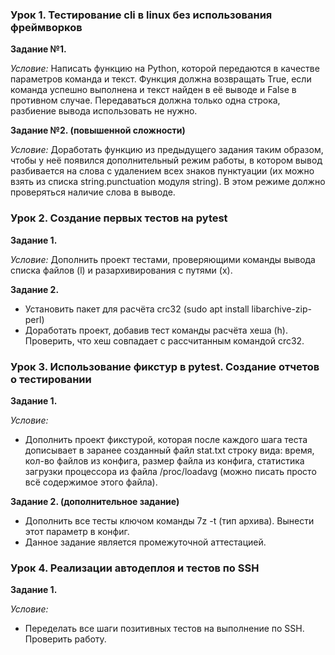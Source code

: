 ### Урок 1. Тестирование cli в linux без использования фреймворков

**Задание №1.**

*Условие:*
Написать функцию на Python, которой передаются в качестве параметров команда и текст. Функция должна возвращать True, если команда успешно выполнена и текст найден в её выводе и False в противном случае. Передаваться должна только одна строка, разбиение вывода использовать не нужно.

**Задание №2. (повышенной сложности)**

*Условие:*
Доработать функцию из предыдущего задания таким образом, чтобы у неё появился дополнительный режим работы, в котором вывод разбивается на слова с удалением всех знаков пунктуации (их можно взять из списка string.punctuation модуля string). В этом режиме должно проверяться наличие слова в выводе.


### Урок 2. Создание первых тестов на pytest

**Задание 1.**

*Условие:* 
Дополнить проект тестами, проверяющими команды вывода списка файлов (l) и разархивирования с путями (x).

**Задание 2.**

- Установить пакет для расчёта crc32 (sudo apt install libarchive-zip-perl)
- Доработать проект, добавив тест команды расчёта хеша (h). Проверить, что хеш совпадает с рассчитанным командой crc32.

### Урок 3. Использование фикстур в pytest. Создание отчетов о тестировании

**Задание 1.**

*Условие:*
 - Дополнить проект фикстурой, которая после каждого шага теста дописывает в заранее созданный файл stat.txt строку вида:
время, кол-во файлов из конфига, размер файла из конфига, статистика загрузки процессора из файла /proc/loadavg (можно писать просто всё содержимое этого файла).

**Задание 2. (дополнительное задание)**

- Дополнить все тесты ключом команды 7z -t (тип архива). Вынести этот параметр в конфиг.
- Данное задание является промежуточной аттестацией.

### Урок 4. Реализации автодеплоя и тестов по SSH

**Задание 1.**

*Условие:*
- Переделать все шаги позитивных тестов на выполнение по SSH. Проверить работу.